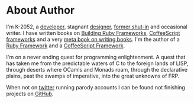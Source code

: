 # About Author

I'm K-2052, a [developer](https://k2052.codes), stagnant [designer](http://dribble.com/k2052), [former shut-in](https://fightTheUrgeToFade.com) and occasional writer. I have written books on [Building Ruby Frameworks](http://buildYourOwnSinatra.com), [CoffeeScript frameworks](https://leanpub.com/building-coffeescript-frameworks) and a very [meta book on writing books](https://leanpub.com/markdown-to-ebook). I'm the author of a [Ruby Framework](https://github.com/eldr-rb/eldr) and a [CoffeeScript Framework](https://github.com/ryggrad).

I'm on a never ending quest for programming enlightenment. A quest that has taken me from the predictable waters of C to the foreign lands of LISP, through deserts where OCamls and Monads roam, through the declarative plains, past the swamps of imperative, into the great unknowns of FRP.

When not on [twitter](https://twitter.com/k_2052) running parody accounts I can be found not finishing projects on [GitHub](https://github.com/k2052).
